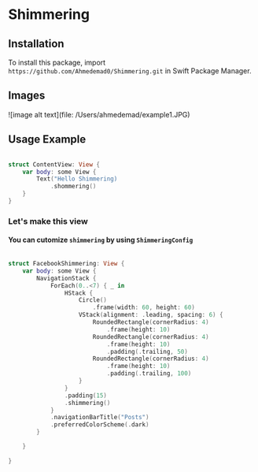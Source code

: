 # Shimmering

## Installation

To install this package, import `https://github.com/Ahmedemad0/Shimmering.git` in Swift Package Manager.

## Images
![image alt text](file: /Users/ahmedemad/example1.JPG)

## Usage Example

``` swift

struct ContentView: View {
    var body: some View {
        Text("Hello Shimmering)
            .shommering()
    }
}

```
### Let's make this view
#### You can cutomize `shimmering` by using `ShimmeringConfig`
``` swift

struct FacebookShimmering: View {
    var body: some View {
        NavigationStack {
            ForEach(0..<7) { _ in
                HStack {
                    Circle()
                        .frame(width: 60, height: 60)
                    VStack(alignment: .leading, spacing: 6) {
                        RoundedRectangle(cornerRadius: 4)
                            .frame(height: 10)
                        RoundedRectangle(cornerRadius: 4)
                            .frame(height: 10)
                            .padding(.trailing, 50)
                        RoundedRectangle(cornerRadius: 4)
                            .frame(height: 10)
                            .padding(.trailing, 100)
                    }
                }
                .padding(15)
                .shimmering()
            }
            .navigationBarTitle("Posts")
            .preferredColorScheme(.dark)
        }

    }
        
}


```
